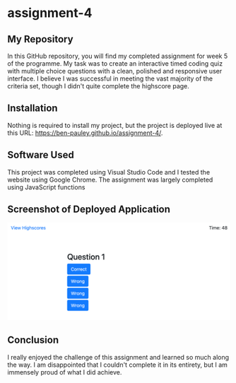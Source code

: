 # assignment-4

## My Repository

In this GitHub repository, you will find my completed assignment for week 5 of the programme. My task was to create an interactive timed coding quiz with multiple choice questions with a clean, polished and responsive user interface. I believe I was successful in meeting the vast majority of the criteria set, though I didn't quite complete the highscore page.

## Installation

Nothing is required to install my project, but the project is deployed live at this URL: https://ben-pauley.github.io/assignment-4/.

## Software Used

This project was completed using Visual Studio Code and I tested the website using Google Chrome. The assignment was largely completed using JavaScript functions

## Screenshot of Deployed Application

![deployed application](/assets/deployedApplication.png?raw=true)

## Conclusion

I really enjoyed the challenge of this assignment and learned so much along the way. I am disappointed that I couldn't complete it in its entirety, but I am immensely proud of what I did achieve.
